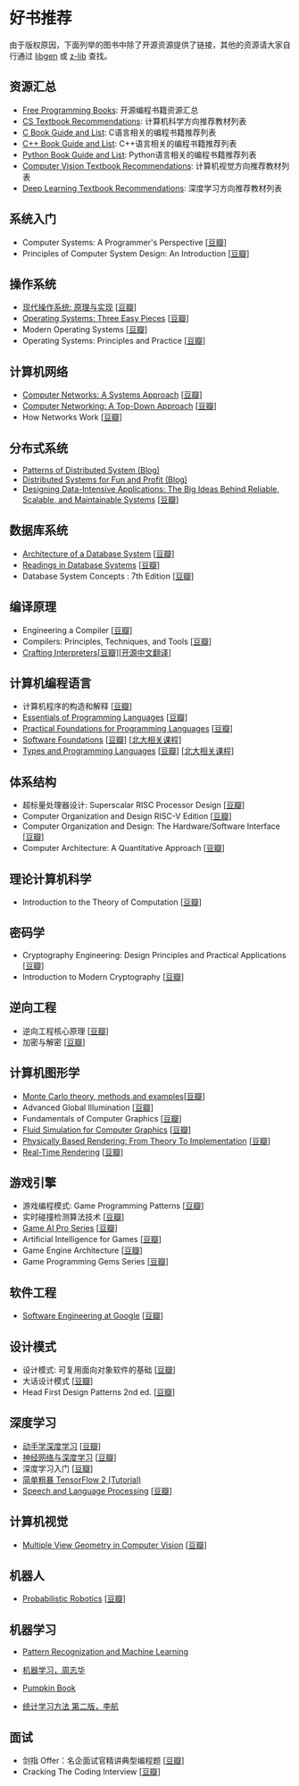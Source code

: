 # 好书推荐

<!-- 
    汇总类的书籍资源请放在 资源汇总 板块下

    书籍格式要求: 
        书籍名(优先英文原版，开源则附上链接，多版本则默认最新版) [豆瓣链接] [其他相关资源链接（如相关课程）]
    
    同板块下的顺序要求：
        先中文后英文，同种语言先开源后闭源，最后按从基础到深入或者字母序。
 -->

由于版权原因，下面列举的图书中除了开源资源提供了链接，其他的资源请大家自行通过 [libgen](http://libgen.is/) 或 [z-lib](https://z-lib.org/) 查找。

## 资源汇总

- [Free Programming Books](https://github.com/EbookFoundation/free-programming-books): 开源编程书籍资源汇总
- [CS Textbook Recommendations](https://4chan-science.fandom.com/wiki/Computer_Science_and_Engineering): 计算机科学方向推荐教材列表
- [C Book Guide and List](https://stackoverflow.com/questions/562303/the-definitive-c-book-guide-and-list): C语言相关的编程书籍推荐列表
- [C++ Book Guide and List](https://stackoverflow.com/questions/388242/the-definitive-c-book-guide-and-list): C++语言相关的编程书籍推荐列表
- [Python Book Guide and List](https://pythonbooks.org/): Python语言相关的编程书籍推荐列表
- [Computer Vision Textbook Recommendations](https://www.folio3.ai/blog/best-computer-vision-books/): 计算机视觉方向推荐教材列表
- [Deep Learning Textbook Recommendations](https://www.mostrecommendedbooks.com/lists/best-deep-learning-books): 深度学习方向推荐教材列表


## 系统入门

- Computer Systems: A Programmer's Perspective [[豆瓣](https://book.douban.com/subject/26912767/)]
- Principles of Computer System Design: An Introduction [[豆瓣](https://book.douban.com/subject/3707841/)]

## 操作系统

- [现代操作系统: 原理与实现](https://ipads.se.sjtu.edu.cn/mospi/) [[豆瓣](https://book.douban.com/subject/35208251/)]
- [Operating Systems: Three Easy Pieces](https://pages.cs.wisc.edu/~remzi/OSTEP/) [[豆瓣](https://book.douban.com/subject/19973015/)]
- Modern Operating Systems [[豆瓣](https://book.douban.com/subject/27096665/)]
- Operating Systems: Principles and Practice [[豆瓣](https://book.douban.com/subject/25984145/)]

## 计算机网络

- [Computer Networks: A Systems Approach](https://book.systemsapproach.org/foreword.html) [[豆瓣](https://book.douban.com/subject/26417896/)]
- [Computer Networking: A Top-Down Approach](https://www.ucg.ac.me/skladiste/blog_44233/objava_64433/fajlovi/Computer%20Networking%20_%20A%20Top%20Down%20Approach,%207th,%20converted.pdf) [[豆瓣](https://book.douban.com/subject/30280001/)]
- How Networks Work [[豆瓣](https://book.douban.com/subject/26941639/)]

## 分布式系统

- [Patterns of Distributed System (Blog)](https://github.com/dreamhead/patterns-of-distributed-systems)
- [Distributed Systems for Fun and Profit (Blog)](http://book.mixu.net/distsys/index.html)
- [Designing Data-Intensive Applications: The Big Ideas Behind Reliable, Scalable, and Maintainable Systems](https://github.com/Vonng/ddia) [[豆瓣](https://book.douban.com/subject/26197294/)]

## 数据库系统

- [Architecture of a Database System](https://dsf.berkeley.edu/papers/fntdb07-architecture.pdf) [[豆瓣](https://book.douban.com/subject/17665384/)]
- [Readings in Database Systems](http://www.redbook.io/) [[豆瓣](https://book.douban.com/subject/2256069/)]
- Database System Concepts : 7th Edition [[豆瓣](https://book.douban.com/subject/30345517/)]

## 编译原理

- Engineering a Compiler [[豆瓣](https://book.douban.com/subject/5288601/)]
- Compilers: Principles, Techniques, and Tools [[豆瓣](https://book.douban.com/subject/1866231/)]
- [Crafting Interpreters](https://craftinginterpreters.com/contents.html)[[豆瓣]](https://book.douban.com/subject/35548379/)[[开源中文翻译]](https://github.com/GuoYaxiang/craftinginterpreters_zh)

## 计算机编程语言

- 计算机程序的构造和解释 [[豆瓣](https://book.douban.com/subject/1148282/)]
- [Essentials of Programming Languages](https://eopl3.com/) [[豆瓣](https://book.douban.com/subject/3136252/)]
- [Practical Foundations for Programming Languages](https://www.cs.cmu.edu/~rwh/pfpl.html) [[豆瓣](https://book.douban.com/subject/26782198/)]
- [Software Foundations](https://softwarefoundations.cis.upenn.edu/) [[豆瓣](https://book.douban.com/subject/25712292/)] [[北大相关课程](https://xiongyingfei.github.io/SF/2021/)]
- [Types and Programming Languages](https://www.cis.upenn.edu/~bcpierce/tapl/) [[豆瓣](https://book.douban.com/subject/1761910/)] [[北大相关课程](https://xiongyingfei.github.io/DPPL/2021/main.htm)]

## 体系结构

- 超标量处理器设计: Superscalar RISC Processor Design [[豆瓣](https://book.douban.com/subject/26293546/)]
- Computer Organization and Design RISC-V Edition [[豆瓣](https://book.douban.com/subject/27103952/)]
- Computer Organization and Design: The Hardware/Software Interface [[豆瓣](https://book.douban.com/subject/26604008/)]
- Computer Architecture: A Quantitative Approach [[豆瓣](https://book.douban.com/subject/6795919/)]

## 理论计算机科学

- Introduction to the Theory of Computation [[豆瓣](https://book.douban.com/subject/1852515/)]

## 密码学

- Cryptography Engineering: Design Principles and Practical Applications [[豆瓣](https://book.douban.com/subject/26416592/)]
- Introduction to Modern Cryptography [[豆瓣](https://book.douban.com/subject/2678340/)]

## 逆向工程

- 逆向工程核心原理 [[豆瓣](https://book.douban.com/subject/25866389/)]
- 加密与解密 [[豆瓣](https://book.douban.com/subject/30288807/)]

## 计算机图形学

- [Monte Carlo theory, methods and examples](https://artowen.su.domains/mc/)[[豆瓣](https://book.douban.com/subject/6089923/)]
- Advanced Global Illumination [[豆瓣](https://book.douban.com/subject/2751153/)]
- Fundamentals of Computer Graphics [[豆瓣](https://book.douban.com/subject/26868819/)]
- [Fluid Simulation for Computer Graphics](http://wiki.cgt3d.cn/mediawiki/images/4/43/Fluid_Simulation_for_Computer_Graphics_Second_Edition.pdf) [[豆瓣](https://book.douban.com/subject/2584523/)]
- [Physically Based Rendering: From Theory To Implementation](https://research.quanfita.cn/files/Physically_Based_Rendering_Third_Edition.pdf) [[豆瓣](https://book.douban.com/subject/4306242/)]
- [Real-Time Rendering](https://research.quanfita.cn/files/Real-Time_Rendering_4th_Edition.pdf) [[豆瓣](https://book.douban.com/subject/30296179/)]

## 游戏引擎

- 游戏编程模式: Game Programming Patterns [[豆瓣](https://book.douban.com/subject/26880704/)]
- 实时碰撞检测算法技术 [[豆瓣](https://book.douban.com/subject/4861957/)]
- [Game AI Pro Series](http://www.gameaipro.com/) [[豆瓣](https://search.douban.com/book/subject_search?search_text=Game+AI+Pro&cat=1001)]
- Artificial Intelligence for Games [[豆瓣](https://book.douban.com/subject/3836472/)]
- Game Engine Architecture [[豆瓣](https://book.douban.com/subject/25815142/)]
- Game Programming Gems Series [[豆瓣](https://search.douban.com/book/subject_search?search_text=Game+Programming+Gems&cat=1001)]

## 软件工程

- [Software Engineering at Google](https://abseil.io/resources/swe-book) [[豆瓣](https://book.douban.com/subject/34875994/)]

## 设计模式

- 设计模式: 可复用面向对象软件的基础 [[豆瓣](https://book.douban.com/subject/1052241/)]
- 大话设计模式 [[豆瓣](https://book.douban.com/subject/2334288/)]
- Head First Design Patterns 2nd ed. [[豆瓣](https://book.douban.com/subject/35097022/)]

## 深度学习

- [动手学深度学习](https://zh.d2l.ai) [[豆瓣](https://book.douban.com/subject/33450010/)]
- [神经网络与深度学习](https://nndl.github.io/) [[豆瓣](https://book.douban.com/subject/35044046/)]
- 深度学习入门 [[豆瓣](https://book.douban.com/subject/30270959/)]
- [简单粗暴 TensorFlow 2 (Tutorial)](https://tf.wiki/)
- [Speech and Language Processing](https://web.stanford.edu/~jurafsky/slp3/) [[豆瓣](https://book.douban.com/subject/5373023/)]

## 计算机视觉

- [Multiple View Geometry in Computer Vision](https://github.com/DeepRobot2020/books/blob/master/Multiple%20View%20Geometry%20in%20Computer%20Vision%20(Second%20Edition).pdf)  [[豆瓣](https://book.douban.com/subject/1841346/)]
## 机器人

- [Probabilistic Robotics](https://docs.ufpr.br/~danielsantos/ProbabilisticRobotics.pdf) [[豆瓣](https://book.douban.com/subject/2861227/)]

## 机器学习

- [Pattern Recognization and Machine Learning](https://pan.baidu.com/s/1IG6tyWTAOynTUR4EYywbkQ?pwd=fex9)

- [机器学习，周志华](https://pan.baidu.com/s/1uppPPu_bJmzvmAAl0O_Gbg?pwd=66ia)

- [Pumpkin Book](https://pan.baidu.com/s/1aVI_eTmf35-yLdU6_VFVvA?pwd=fgei)

- [统计学习方法 第二版，李航](https://pan.baidu.com/s/1S7J1EgvvJ-8wOuAI7isA1g?pwd=jnnq)

## 面试

- 剑指 Offer：名企面试官精讲典型编程题 [[豆瓣](https://book.douban.com/subject/27008702/)]
- Cracking The Coding Interview [[豆瓣](https://book.douban.com/subject/10436668/)]
